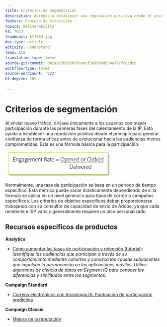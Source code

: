 ```yaml
---
title: Criterios de segmentación
description: Aprenda a establecer una reputación positiva desde el principio para crear confianza de forma eficaz antes de rodar en sus audiencias menos comprometidas.
feature: Proceso de transición
topics: Deliverability
kt: 7053
thumbnail: kt7053.jpg
doc-type: article
activity: understand
team: ACS
translation-type: tm+mt
source-git-commit: d42a8c3b06308fca0cf3e9db8d634a767fc0cdc6
workflow-type: tm+mt
source-wordcount: '223'
ht-degree: 10%

---
```



# Criterios de segmentación

Al enviar nuevo tráfico, diríjase únicamente a los usuarios con mayor participación durante las primeras fases del calentamiento de la IP. Esto ayuda a establecer una reputación positiva desde el principio para generar confianza de forma eficaz antes de evolucionar hacia las audiencias menos comprometidas. Esta es una fórmula básica para la participación:

![Fórmula para la participación](../assets/formula-for-enagement.png)

Normalmente, una tasa de participación se basa en un período de tiempo específico. Esta métrica puede variar drásticamente dependiendo de si la fórmula se aplica en un nivel general o para tipos de correo o campañas específicos. Los criterios de objetivo específicos deben proporcionarse trabajando con su consultor de capacidad de envío de Adobe, ya que cada remitente e ISP varía y generalmente requiere un plan personalizado.

## Recursos específicos de productos

**Analytics**

* [Cómo aumentar las tasas de participación y retención (tutorial)](https://experienceleague.adobe.com/docs/analytics-learn/tutorials/mobile-app-analytics/measuring-mobile-analytics/how-to-increase-engagement-and-retention-rates.html?lang=en#mobile-app-analytics):  *Identifique las audiencias que participan a través de su comportamiento mediante cohortes y conozca las causas subyacentes que impulsan la permanencia en las aplicaciones móviles. Utilice algoritmos de ciencia de datos en Segment IQ para conocer las diferencias y similitudes entre los segmentos.*

**Campaign Standard**

* [Correos electrónicos con tecnología IA: Puntuación de participación predictiva](https://experienceleague.adobe.com/docs/campaign-standard/using/testing-and-sending/preparing-and-testing-messages/predictive.html?lang=en#predictive-scoring)

**Campaign Classic**

* [Mejora de la reputación](https://experienceleague.adobe.com/docs/campaign-classic/using/sending-messages/deliverability-management/improve-reputation.html)

